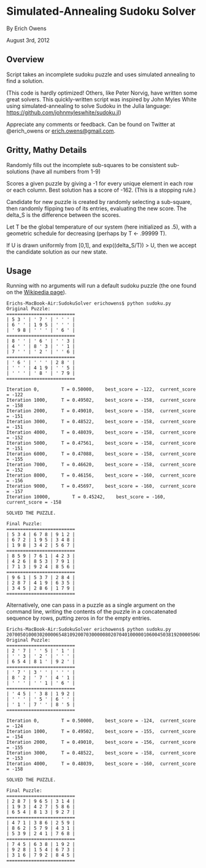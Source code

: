 Simulated-Annealing Sudoku Solver
=================================

  By Erich Owens 

  August 3rd, 2012

Overview
--------
  Script takes an incomplete sudoku puzzle and uses simulated 
  annealing to find a solution. 
  
  (This code is hardly optimized! Others, like Peter Norvig,
  have written some great solvers. This quickly-written script
  was inspired by John Myles White using simulated-annealing to solve
  Sudoku in the Julia language: https://github.com/johnmyleswhite/sudoku.jl)
  
  Appreciate any comments or feedback. Can be found on Twitter at
  @erich_owens or erich.owens@gmail.com. 

Gritty, Mathy Details
---------------------
  Randomly fills out the incomplete sub-squares to be consistent 
  sub-solutions (have all numbers from 1-9)
    
  Scores a given puzzle by giving a -1 for every unique element 
  in each row or each column. Best solution has a score of -162. 
  (This is a stopping rule.)
    
  Candidate for new puzzle is created by randomly selecting a 
  sub-square, then randomly flipping  two of its entries, evaluating
  the new score. The delta_S is the difference between the scores.
    
  Let T be the global temperature of our system (here initialized 
  as .5), with a geometric schedule for decreasing (perhaps by 
  T <- .99999 T).
    
  If U is drawn uniformly from [0,1], and exp((delta_S/T)) > U,
  then we accept the candidate solution as our new state.

Usage
-----
  Running with no arguments will run a default sudoku puzzle (the
  one found on the [Wikipedia page](http://en.wikipedia.org/wiki/Sudoku)).
  
    Erichs-MacBook-Air:SudokuSolver erichowens$ python sudoku.py 
    Original Puzzle:
    =========================
    | 5 3 ' | ' 7 ' | ' ' ' |
    | 6 ' ' | 1 9 5 | ' ' ' |
    | ' 9 8 | ' ' ' | ' 6 ' |
    =========================
    | 8 ' ' | ' 6 ' | ' ' 3 |
    | 4 ' ' | 8 ' 3 | ' ' 1 |
    | 7 ' ' | ' 2 ' | ' ' 6 |
    =========================
    | ' 6 ' | ' ' ' | 2 8 ' |
    | ' ' ' | 4 1 9 | ' ' 5 |
    | ' ' ' | ' 8 ' | ' 7 9 |
    =========================
    
    Iteration 0,    	T = 0.50000, 	best_score = -122, 	current_score = -122
    Iteration 1000,    	T = 0.49502, 	best_score = -158, 	current_score = -158
    Iteration 2000,    	T = 0.49010, 	best_score = -158, 	current_score = -151
    Iteration 3000,    	T = 0.48522, 	best_score = -158, 	current_score = -151
    Iteration 4000,    	T = 0.48039, 	best_score = -158, 	current_score = -152
    Iteration 5000,    	T = 0.47561, 	best_score = -158, 	current_score = -151
    Iteration 6000,    	T = 0.47088, 	best_score = -158, 	current_score = -155
    Iteration 7000,    	T = 0.46620, 	best_score = -158, 	current_score = -152
    Iteration 8000,    	T = 0.46156, 	best_score = -160, 	current_score = -156
    Iteration 9000,    	T = 0.45697, 	best_score = -160, 	current_score = -157
    Iteration 10000,    	T = 0.45242, 	best_score = -160, 	current_score = -158
    
    SOLVED THE PUZZLE.
    
    Final Puzzle:
    =========================
    | 5 3 4 | 6 7 8 | 9 1 2 |
    | 6 7 2 | 1 9 5 | 3 4 8 |
    | 1 9 8 | 3 4 2 | 5 6 7 |
    =========================
    | 8 5 9 | 7 6 1 | 4 2 3 |
    | 4 2 6 | 8 5 3 | 7 9 1 |
    | 7 1 3 | 9 2 4 | 8 5 6 |
    =========================
    | 9 6 1 | 5 3 7 | 2 8 4 |
    | 2 8 7 | 4 1 9 | 6 3 5 |
    | 3 4 5 | 2 8 6 | 1 7 9 |
    =========================

  Alternatively, one can pass in a puzzle as a single argument on the command line,
  writing the contents of the puzzle in a concatenated sequence by rows, putting
  zeros in for the empty entries.
  
    Erichs-MacBook-Air:SudokuSolver erichowens$ python sudoku.py 207005010003020000654810920070300000802070401000001060045038192000050600010700805
    Original Puzzle:
    =========================
    | 2 ' 7 | ' ' 5 | ' 1 ' |
    | ' ' 3 | ' 2 ' | ' ' ' |
    | 6 5 4 | 8 1 ' | 9 2 ' |
    =========================
    | ' 7 ' | 3 ' ' | ' ' ' |
    | 8 ' 2 | ' 7 ' | 4 ' 1 |
    | ' ' ' | ' ' 1 | ' 6 ' |
    =========================
    | ' 4 5 | ' 3 8 | 1 9 2 |
    | ' ' ' | ' 5 ' | 6 ' ' |
    | ' 1 ' | 7 ' ' | 8 ' 5 |
    =========================
    
    Iteration 0,    	T = 0.50000, 	best_score = -124, 	current_score = -124
    Iteration 1000,    	T = 0.49502, 	best_score = -155, 	current_score = -154
    Iteration 2000,    	T = 0.49010, 	best_score = -156, 	current_score = -155
    Iteration 3000,    	T = 0.48522, 	best_score = -158, 	current_score = -153
    Iteration 4000,    	T = 0.48039, 	best_score = -160, 	current_score = -158
    
    SOLVED THE PUZZLE.
    
    Final Puzzle:
    =========================
    | 2 8 7 | 9 6 5 | 3 1 4 |
    | 1 9 3 | 4 2 7 | 5 8 6 |
    | 6 5 4 | 8 1 3 | 9 2 7 |
    =========================
    | 4 7 1 | 3 8 6 | 2 5 9 |
    | 8 6 2 | 5 7 9 | 4 3 1 |
    | 5 3 9 | 2 4 1 | 7 6 8 |
    =========================
    | 7 4 5 | 6 3 8 | 1 9 2 |
    | 9 2 8 | 1 5 4 | 6 7 3 |
    | 3 1 6 | 7 9 2 | 8 4 5 |
    =========================



  